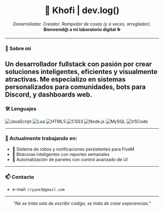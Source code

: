 
<h1 align="center">🖤 Khofi | dev.log()</h1>
<p align="center">
  <i>Desarrollador. Creador. Rompedor de cosas (y a veces, arreglador).</i><br>
  <b>Bienvenid@ a mi laboratorio digital ☕</b>
</p>

---

### 🧠 Sobre mí
Un desarrollador fullstack con pasión por crear soluciones inteligentes, eficientes y visualmente atractivas. Me especializo en sistemas personalizados para comunidades, bots para Discord, y dashboards web.
---

### 🛠️ Lenguajes

![JavaScript](https://img.shields.io/badge/-JavaScript-F7DF1E?style=flat\&logo=javascript\&logoColor=black)
![Lua](https://img.shields.io/badge/-Lua-2C2D72?style=flat\&logo=lua\&logoColor=white)
![HTML5](https://img.shields.io/badge/-HTML5-E34F26?style=flat\&logo=html5\&logoColor=white)
![CSS3](https://img.shields.io/badge/-CSS3-1572B6?style=flat\&logo=css3)
![Node.js](https://img.shields.io/badge/-Node.js-339933?style=flat\&logo=nodedotjs\&logoColor=white)
![MySQL](https://img.shields.io/badge/-MySQL-4479A1?style=flat\&logo=mysql\&logoColor=white)
![VSCode](https://img.shields.io/badge/-VSCode-007ACC?style=flat\&logo=visualstudiocode)

---

### 🔭 Actualmente trabajando en:

* 🚨 Sistema de robos y notificaciones persistentes para FiveM
* 🧾 Bitácoras inteligentes con reportes semanales
* 🧠 Automatización de paneles con control avanzado de UI

---

### 📫 Contacto

* e-mail: `cryyne3@gmail.com`

---

<p align="center">
  <i>"No se trata solo de escribir código, se trata de crear experiencias."</i>
</p>

